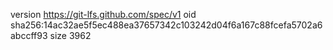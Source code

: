 version https://git-lfs.github.com/spec/v1
oid sha256:14ac32ae5f5ec488ea37657342c103242d04f6a167c88fcefa5702a6abccff93
size 3962
